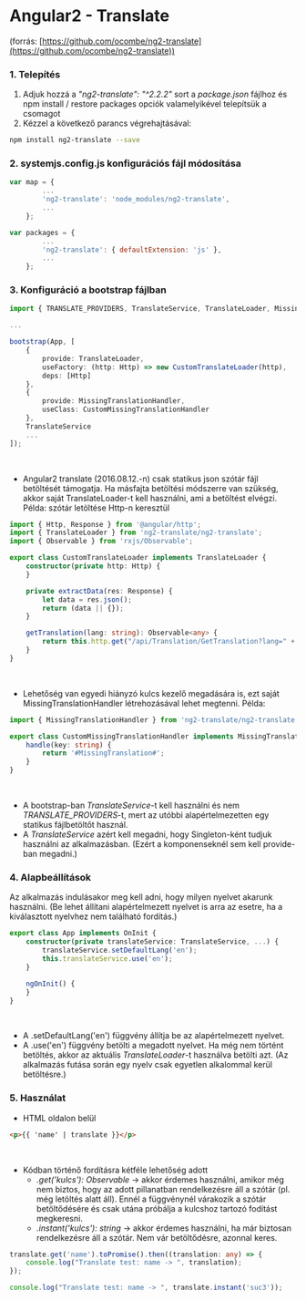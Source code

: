 ﻿# Angular2 - Translate

(forrás: [https://github.com/ocombe/ng2-translate](https://github.com/ocombe/ng2-translate))

### 1. Telepítés
1. Adjuk hozzá a _"ng2-translate": "^2.2.2"_ sort a _package.json_ fájlhoz és npm install / restore packages opciók valamelyikével telepítsük a csomagot
2. Kézzel a következő parancs végrehajtásával:
```sh
npm install ng2-translate --save
```

### 2. systemjs.config.js konfigurációs fájl módosítása
```javascript
var map = {
        ...
        'ng2-translate': 'node_modules/ng2-translate',
        ...
    };

var packages = {
        ...
        'ng2-translate': { defaultExtension: 'js' },
        ...
    };
```

### 3. Konfiguráció a bootstrap fájlban
```typescript
import { TRANSLATE_PROVIDERS, TranslateService, TranslateLoader, MissingTranslationHandler } from 'ng2-translate/ng2-translate';

...

bootstrap(App, [
    {
        provide: TranslateLoader,
        useFactory: (http: Http) => new CustomTranslateLoader(http),
        deps: [Http]
    },
    {
        provide: MissingTranslationHandler,
        useClass: CustomMissingTranslationHandler
    },
    TranslateService
    ...
]);
```
<br/>

- Angular2 translate (2016.08.12.-n) csak statikus json szótár fájl betöltését támogatja. Ha másfajta betöltési módszerre van szükség, akkor saját TranslateLoader-t kell használni, ami a betöltést elvégzi.
Példa: szótár letöltése Http-n keresztül
```typescript
import { Http, Response } from '@angular/http';
import { TranslateLoader } from 'ng2-translate/ng2-translate';
import { Observable } from 'rxjs/Observable';

export class CustomTranslateLoader implements TranslateLoader {
    constructor(private http: Http) {
    }

    private extractData(res: Response) {
        let data = res.json();
        return (data || {});
    }

    getTranslation(lang: string): Observable<any> {
        return this.http.get("/api/Translation/GetTranslation?lang=" + lang).map(this.extractData);
    }
}
```
<br/>

- Lehetőség van egyedi hiányzó kulcs kezelő megadására is, ezt saját MissingTranslationHandler létrehozásával lehet megtenni.
Példa:
```typescript
import { MissingTranslationHandler } from 'ng2-translate/ng2-translate';

export class CustomMissingTranslationHandler implements MissingTranslationHandler {
    handle(key: string) {
        return '#MissingTranslation#';
    }
}
```
<br/>

- A bootstrap-ban _TranslateService_-t kell használni és nem _TRANSLATE_PROVIDERS_-t, mert az utóbbi alapértelmezetten egy statikus fájlbetöltőt használ.
- A _TranslateService_ azért kell megadni, hogy Singleton-ként tudjuk használni az alkalmazásban. (Ezért a komponenseknél sem kell provide-ban megadni.)


### 4. Alapbeállítások
Az alkalmazás indulásakor meg kell adni, hogy milyen nyelvet akarunk használni. (Be lehet állítani alapértelmezett nyelvet is arra az esetre, ha a kiválasztott nyelvhez nem található fordítás.)

```typescript
export class App implements OnInit {
    constructor(private translateService: TranslateService, ...) {
        translateService.setDefaultLang('en');
        this.translateService.use('en');
    }

    ngOnInit() {
    }
}
```
<br />

- A .setDefaultLang('en') függvény állítja be az alapértelmezett nyelvet.
- A .use('en') függvény betölti a megadott nyelvet. Ha még nem történt betöltés, akkor az aktuális _TranslateLoader_-t használva betölti azt. (Az alkalmazás futása során egy nyelv csak egyetlen alkalommal kerül betöltésre.)

### 5. Használat
- HTML oldalon belül
```html
<p>{{ 'name' | translate }}</p>
```
<br />

- Kódban történő fordításra kétféle lehetőség adott
  - _.get('kulcs'): Observable_ -> akkor érdemes használni, amikor még nem biztos, hogy az adott pillanatban rendelkezésre áll a szótár (pl. még letöltés alatt áll). Ennél a függvénynél várakozik a szótár betöltődésére és csak utána próbálja a kulcshoz tartozó fodítást megkeresni.
  - _.instant('kulcs'): string_ -> akkor érdemes használni, ha már biztosan rendelkezésre áll a szótár. Nem vár betöltődésre, azonnal keres.
```typescript
translate.get('name').toPromise().then((translation: any) => { 
    console.log("Translate test: name -> ", translation); 
});

console.log("Translate test: name -> ", translate.instant('suc3'));
```